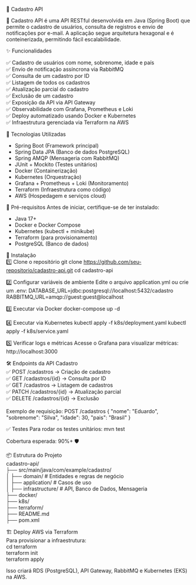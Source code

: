 📌 Cadastro API

🚀 Cadastro API é uma API RESTful desenvolvida em Java (Spring Boot) que permite o cadastro de usuários, consulta de registros e envio de notificações por e-mail. A aplicação segue arquitetura hexagonal e é conteinerizada, permitindo fácil escalabilidade.

✨ Funcionalidades

✅ Cadastro de usuários com nome, sobrenome, idade e país<br>
✅ Envio de notificação assíncrona via RabbitMQ<br>
✅ Consulta de um cadastro por ID<br>
✅ Listagem de todos os cadastros<br>
✅ Atualização parcial do cadastro<br>
✅ Exclusão de um cadastro<br>
✅ Exposição da API via API Gateway<br>
✅ Observabilidade com Grafana, Prometheus e Loki<br>
✅ Deploy automatizado usando Docker e Kubernetes<br>
✅ Infraestrutura gerenciada via Terraform na AWS<br>

🚀 Tecnologias Utilizadas
- Spring Boot (Framework principal)
- Spring Data JPA (Banco de dados PostgreSQL)
- Spring AMQP (Mensageria com RabbitMQ)
- JUnit + Mockito (Testes unitários)
- Docker (Containerização)
- Kubernetes (Orquestração)
- Grafana + Prometheus + Loki (Monitoramento)
- Terraform (Infraestrutura como código)
- AWS (Hospedagem e serviços cloud)

🔧 Pré-requisitos
Antes de iniciar, certifique-se de ter instalado:
- Java 17+
- Docker e Docker Compose
- Kubernetes (kubectl + minikube)
- Terraform (para provisionamento)
- PostgreSQL (Banco de dados)

📜 Instalação<br>
1️⃣ Clone o repositório
git clone https://github.com/seu-repositorio/cadastro-api.git
cd cadastro-api


2️⃣ Configurar variáveis de ambiente
Edite o arquivo application.yml ou crie um .env:
DATABASE_URL=jdbc:postgresql://localhost:5432/cadastro
RABBITMQ_URL=amqp://guest:guest@localhost


3️⃣ Executar via Docker
docker-compose up -d


4️⃣ Executar via Kubernetes
kubectl apply -f k8s/deployment.yaml
kubectl apply -f k8s/service.yaml


5️⃣ Verificar logs e métricas
Acesse o Grafana para visualizar métricas:
http://localhost:3000

🛠 Endpoints da API
Cadastro<br>
✅ POST /cadastros → Criação de cadastro<br>
✅ GET /cadastros/{id} → Consulta por ID<br>
✅ GET /cadastros → Listagem de cadastros<br>
✅ PATCH /cadastros/{id} → Atualização parcial<br>
✅ DELETE /cadastros/{id} → Exclusão<br><br>
Exemplo de requisição:
POST /cadastros
{
"nome": "Eduardo",
"sobrenome": "Silva",
"idade": 30,
"pais": "Brasil"
}



✅ Testes
Para rodar os testes unitários:
mvn test


Cobertura esperada: 90%+ 🛡️

📦 Estrutura do Projeto<br>
cadastro-api/<br>
├── src/main/java/com/example/cadastro/<br>
│   ├── domain/       # Entidades e regras de negócio<br>
│   ├── application/  # Casos de uso<br>
│   ├── infrastructure/  # API, Banco de Dados, Mensageria<br>
├── docker/<br>
├── k8s/<br>
├── terraform/<br>
├── README.md<br>
├── pom.xml<br>



🏗 Deploy AWS via Terraform<br>
Para provisionar a infraestrutura:<br>
cd terraform<br>
terraform init<br>
terraform apply<br>


Isso criará RDS (PostgreSQL), API Gateway, RabbitMQ e Kubernetes (EKS) na AWS.


